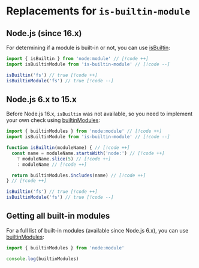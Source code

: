 # Replacements for `is-builtin-module`

## Node.js (since 16.x)

For determining if a module is built-in or not, you can use [isBuiltin](https://nodejs.org/api/module.html#moduleisbuiltinmodulename):

```ts
import { isBuiltin } from 'node:module' // [!code ++]
import isBuiltinModule from 'is-builtin-module' // [!code --]

isBuiltin('fs') // true [!code ++]
isBuiltinModule('fs') // true [!code --]
```

## Node.js 6.x to 15.x

Before Node.js 16.x, `isBuiltin` was not available, so you need to implement your own check using [builtinModules](https://nodejs.org/api/module.html#modulebuiltinmodules):

```ts
import { builtinModules } from 'node:module' // [!code ++]
import isBuiltinModule from 'is-builtin-module' // [!code --]

function isBuiltin(moduleName) { // [!code ++]
  const name = moduleName.startsWith('node:') // [!code ++]
    ? moduleName.slice(5) // [!code ++]
    : moduleName // [!code ++]

  return builtinModules.includes(name) // [!code ++]
} // [!code ++]

isBuiltin('fs') // true [!code ++]
isBuiltinModule('fs') // true [!code --]
```

## Getting all built-in modules

For a full list of built-in modules (available since Node.js 6.x), you can use [builtinModules](https://nodejs.org/api/module.html#modulebuiltinmodules):

```ts
import { builtinModules } from 'node:module'

console.log(builtinModules)
```
